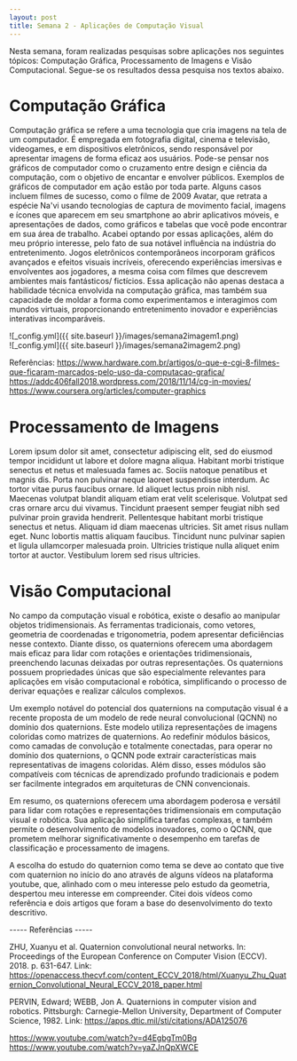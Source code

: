 ```yaml
---
layout: post
title: Semana 2 - Aplicações de Computação Visual
---
```


Nesta semana, foram realizadas pesquisas sobre aplicações nos seguintes tópicos: Computação Gráfica, Processamento de Imagens e Visão Computacional. Segue-se os resultados dessa pesquisa nos textos abaixo.

# Computação Gráfica

Computação gráfica se refere a uma tecnologia que cria imagens na tela de um computador. É empregada em fotografia digital, cinema e televisão, videogames, e em dispositivos eletrônicos, sendo responsável por apresentar imagens de forma eficaz aos usuários. Pode-se pensar nos gráficos de computador como o cruzamento entre design e ciência da computação, com o objetivo de encantar e envolver públicos.
Exemplos de gráficos de computador em ação estão por toda parte. Alguns casos incluem filmes de sucesso, como o filme de 2009 Avatar, que retrata a espécie Na'vi usando tecnologias de captura de movimento facial, imagens e ícones que aparecem em seu smartphone ao abrir aplicativos móveis, e apresentações de dados, como gráficos e tabelas que você pode encontrar em sua área de trabalho.
Acabei optando por essas aplicações, além do meu próprio interesse, pelo fato de sua notável influência na indústria do entretenimento. Jogos eletrônicos contemporâneos incorporam gráficos avançados e efeitos visuais incríveis, oferecendo experiências imersivas e envolventes aos jogadores, a mesma coisa com filmes que descrevem ambientes mais fantásticos/ fictícios. Essa aplicação não apenas destaca a habilidade técnica envolvida na computação gráfica, mas também sua capacidade de moldar a forma como experimentamos e interagimos com mundos virtuais, proporcionando entretenimento inovador e experiências interativas incomparáveis.

![_config.yml]({{ site.baseurl }}/images/semana2imagem1.png)\
![_config.yml]({{ site.baseurl }}/images/semana2imagem2.png)

Referências:
https://www.hardware.com.br/artigos/o-que-e-cgi-8-filmes-que-ficaram-marcados-pelo-uso-da-computacao-grafica/
https://addc406fall2018.wordpress.com/2018/11/14/cg-in-movies/
https://www.coursera.org/articles/computer-graphics


# Processamento de Imagens

Lorem ipsum dolor sit amet, consectetur adipiscing elit, sed do eiusmod tempor incididunt ut labore et dolore magna aliqua. Habitant morbi tristique senectus et netus et malesuada fames ac. Sociis natoque penatibus et magnis dis. Porta non pulvinar neque laoreet suspendisse interdum. Ac tortor vitae purus faucibus ornare. Id aliquet lectus proin nibh nisl. Maecenas volutpat blandit aliquam etiam erat velit scelerisque. Volutpat sed cras ornare arcu dui vivamus. Tincidunt praesent semper feugiat nibh sed pulvinar proin gravida hendrerit. Pellentesque habitant morbi tristique senectus et netus. Aliquam id diam maecenas ultricies. Sit amet risus nullam eget. Nunc lobortis mattis aliquam faucibus. Tincidunt nunc pulvinar sapien et ligula ullamcorper malesuada proin. Ultricies tristique nulla aliquet enim tortor at auctor. Vestibulum lorem sed risus ultricies.

# Visão Computacional

No campo da computação visual e robótica, existe o desafio ao manipular objetos tridimensionais. As ferramentas tradicionais, como vetores, geometria de coordenadas e trigonometria, podem apresentar deficiências nesse contexto. Diante disso, os quaternions oferecem uma abordagem mais eficaz para lidar com rotações e orientações tridimensionais, preenchendo lacunas deixadas por outras representações. Os quaternions possuem propriedades únicas que são especialmente relevantes para aplicações em visão computacional e robótica, simplificando o processo de derivar equações e realizar cálculos complexos.

Um exemplo notável do potencial dos quaternions na computação visual é a recente proposta de um modelo de rede neural convolucional (QCNN) no domínio dos quaternions. Este modelo utiliza representações de imagens coloridas como matrizes de quaternions. Ao redefinir módulos básicos, como camadas de convolução e totalmente conectadas, para operar no domínio dos quaternions, o QCNN pode extrair características mais representativas de imagens coloridas. Além disso, esses módulos são compatíveis com técnicas de aprendizado profundo tradicionais e podem ser facilmente integrados em arquiteturas de CNN convencionais.

Em resumo, os quaternions oferecem uma abordagem poderosa e versátil para lidar com rotações e representações tridimensionais em computação visual e robótica. Sua aplicação simplifica tarefas complexas, e também permite o desenvolvimento de modelos inovadores, como o QCNN, que prometem melhorar significativamente o desempenho em tarefas de classificação e processamento de imagens.

A escolha do estudo do quaternion como tema se deve ao contato que tive com quaternion no início do ano através de alguns vídeos na plataforma youtube, que, alinhado com o meu interesse pelo estudo da geometria, despertou meu interesse em compreender. Citei dois vídeos como referência e dois artigos que foram a base do desenvolvimento do texto descritivo.

----- Referências -----

ZHU, Xuanyu et al. Quaternion convolutional neural networks. In: Proceedings of the European Conference on Computer Vision (ECCV). 2018. p. 631-647.
Link: https://openaccess.thecvf.com/content_ECCV_2018/html/Xuanyu_Zhu_Quaternion_Convolutional_Neural_ECCV_2018_paper.html

PERVIN, Edward; WEBB, Jon A. Quaternions in computer vision and robotics. Pittsburgh: Carnegie-Mellon University, Department of Computer Science, 1982.
Link: https://apps.dtic.mil/sti/citations/ADA125076

https://www.youtube.com/watch?v=d4EgbgTm0Bg
https://www.youtube.com/watch?v=yaZJnQpXWCE
